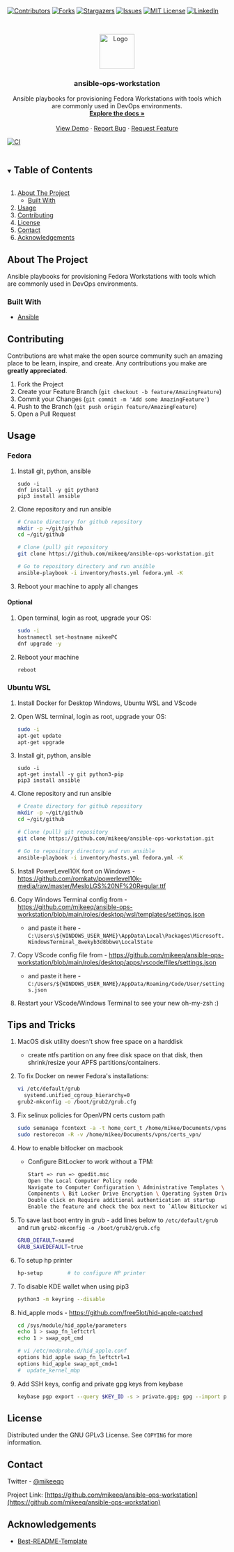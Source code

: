 <!--
*** Thanks for checking out the Best-README-Template. If you have a suggestion
*** that would make this better, please fork the repo and create a pull request
*** or simply open an issue with the tag "enhancement".
*** Thanks again! Now go create something AMAZING! :D
***
***
***
*** To avoid retyping too much info. Do a search and replace for the following:
*** mikeeq, ansible-ops-workstation, twitter_handle, email, ansible-ops-workstation, project_description
-->



<!-- PROJECT SHIELDS -->
<!--
*** I'm using markdown "reference style" links for readability.
*** Reference links are enclosed in brackets [ ] instead of parentheses ( ).
*** See the bottom of this document for the declaration of the reference variables
*** for contributors-url, forks-url, etc. This is an optional, concise syntax you may use.
*** https://www.markdownguide.org/basic-syntax/#reference-style-links
-->
[![Contributors][contributors-shield]][contributors-url]
[![Forks][forks-shield]][forks-url]
[![Stargazers][stars-shield]][stars-url]
[![Issues][issues-shield]][issues-url]
[![MIT License][license-shield]][license-url]
[![LinkedIn][linkedin-shield]][linkedin-url]



<!-- PROJECT LOGO -->
<br />
<p align="center">
  <a href="https://github.com/mikeeq/ansible-ops-workstation">
    <img src="https://upload.wikimedia.org/wikipedia/commons/thumb/2/24/Ansible_logo.svg/1664px-Ansible_logo.svg.png" alt="Logo" width="80" height="80">
  </a>

  <h3 align="center">ansible-ops-workstation</h3>

  <p align="center">
    Ansible playbooks for provisioning Fedora Workstations with tools which are commonly used in DevOps environments.
    <br />
    <a href="https://github.com/mikeeq/ansible-ops-workstation"><strong>Explore the docs »</strong></a>
    <br />
    <br />
    <a href="https://github.com/mikeeq/ansible-ops-workstation">View Demo</a>
    ·
    <a href="https://github.com/mikeeq/ansible-ops-workstation/issues">Report Bug</a>
    ·
    <a href="https://github.com/mikeeq/ansible-ops-workstation/issues">Request Feature</a>
  </p>
</p>

[![CI](https://github.com/mikeeq/ansible-ops-workstation/actions/workflows/ci.yml/badge.svg)](https://github.com/mikeeq/ansible-ops-workstation/actions/workflows/ci.yml)

<!-- TABLE OF CONTENTS -->
<details open="open">
  <summary><h2 style="display: inline-block">Table of Contents</h2></summary>
  <ol>
    <li>
      <a href="#about-the-project">About The Project</a>
      <ul>
        <li><a href="#built-with">Built With</a></li>
      </ul>
    </li>
    <!-- <li>
      <a href="#getting-started">Getting Started</a>
      <ul>
        <li><a href="#prerequisites">Prerequisites</a></li>
        <li><a href="#installation">Installation</a></li>
      </ul>
    </li> -->
    <li><a href="#usage">Usage</a></li>
    <!-- <li><a href="#roadmap">Roadmap</a></li> -->
    <li><a href="#contributing">Contributing</a></li>
    <li><a href="#license">License</a></li>
    <li><a href="#contact">Contact</a></li>
    <li><a href="#acknowledgements">Acknowledgements</a></li>
  </ol>
</details>

<!-- ABOUT THE PROJECT -->
## About The Project

Ansible playbooks for provisioning Fedora Workstations with tools which are commonly used in DevOps environments.

### Built With

- [Ansible](https://github.com/ansible/ansible)


<!-- GETTING STARTED -->
<!-- ## Getting Started -->

<!-- CONTRIBUTING -->
## Contributing

Contributions are what make the open source community such an amazing place to be learn, inspire, and create. Any contributions you make are **greatly appreciated**.

1. Fork the Project
2. Create your Feature Branch (`git checkout -b feature/AmazingFeature`)
3. Commit your Changes (`git commit -m 'Add some AmazingFeature'`)
4. Push to the Branch (`git push origin feature/AmazingFeature`)
5. Open a Pull Request


<!-- USAGE EXAMPLES -->
## Usage

### Fedora

1. Install git, python, ansible

   ```
   sudo -i
   dnf install -y git python3
   pip3 install ansible
   ```

2. Clone repository and run ansible

   ```bash
   # Create directory for github repository
   mkdir -p ~/git/github
   cd ~/git/github

   # Clone (pull) git repository
   git clone https://github.com/mikeeq/ansible-ops-workstation.git

   # Go to repository directory and run ansible
   ansible-playbook -i inventory/hosts.yml fedora.yml -K
   ```

3. Reboot your machine to apply all changes

#### Optional

1. Open terminal, login as root, upgrade your OS:

   ```bash
   sudo -i
   hostnamectl set-hostname mikeePC
   dnf upgrade -y
   ```

2. Reboot your machine

   ```bash
   reboot
   ```

### Ubuntu WSL

1. Install Docker for Desktop Windows, Ubuntu WSL and VScode

2. Open WSL terminal, login as root, upgrade your OS:

   ```bash
   sudo -i
   apt-get update
   apt-get upgrade
   ```

3. Install git, python, ansible

   ```
   sudo -i
   apt-get install -y git python3-pip
   pip3 install ansible
   ```

4. Clone repository and run ansible

   ```bash
   # Create directory for github repository
   mkdir -p ~/git/github
   cd ~/git/github

   # Clone (pull) git repository
   git clone https://github.com/mikeeq/ansible-ops-workstation.git

   # Go to repository directory and run ansible
   ansible-playbook -i inventory/hosts.yml fedora.yml -K
   ```

5. Install PowerLevel10K font on Windows - <https://github.com/romkatv/powerlevel10k-media/raw/master/MesloLGS%20NF%20Regular.ttf>

6. Copy Windows Terminal config from - <https://github.com/mikeeq/ansible-ops-workstation/blob/main/roles/desktop/wsl/templates/settings.json>

   - and paste it here - `C:\Users\${WINDOWS_USER_NAME}\AppData\Local\Packages\Microsoft.WindowsTerminal_8wekyb3d8bbwe\LocalState`

7. Copy VScode config file from - <https://github.com/mikeeq/ansible-ops-workstation/blob/main/roles/desktop/apps/vscode/files/settings.json>

   - and paste it here - `C:/Users/${WINDOWS_USER_NAME}/AppData/Roaming/Code/User/settings.json`

8. Restart your VScode/Windows Terminal to see your new oh-my-zsh :)

## Tips and Tricks

1. MacOS disk utility doesn't show free space on a harddisk

   - create ntfs partition on any free disk space on that disk, then shrink/resize your APFS partitions/containers.

2. To fix Docker on newer Fedora's installations:

   ```bash
   vi /etc/default/grub
     systemd.unified_cgroup_hierarchy=0
   grub2-mkconfig -o /boot/grub2/grub.cfg
   ```

3. Fix selinux policies for OpenVPN certs custom path

   ```bash
   sudo semanage fcontext -a -t home_cert_t /home/mikee/Documents/vpns/certs_vpn/ca.crt
   sudo restorecon -R -v /home/mikee/Documents/vpns/certs_vpn/
   ```

4. How to enable bitlocker on macbook

   - Configure BitLocker to work without a TPM:

     ```bash
     Start => run => gpedit.msc
     Open the Local Computer Policy node
     Navigate to Computer Configuration \ Administrative Templates \ Windows
     Components \ Bit Locker Drive Encryption \ Operating System Drives
     Double click on Require additional authentication at startup
     Enable the feature and check the box next to `Allow BitLocker without a compatible TPM`, click Apply and Ok, and close out of Local Group Policy Editor.
     ```

5. To save last boot entry in grub - add lines below to `/etc/default/grub` and run `grub2-mkconfig -o /boot/grub2/grub.cfg`

   ```bash
   GRUB_DEFAULT=saved
   GRUB_SAVEDEFAULT=true
   ```

6. To setup hp printer

   ```bash
   hp-setup        # to configure HP printer
   ```

7. To disable KDE wallet when using pip3

   ```bash
   python3 -m keyring --disable
   ```

8. hid_apple mods - <https://github.com/free5lot/hid-apple-patched>

   ```bash
   cd /sys/module/hid_apple/parameters
   echo 1 > swap_fn_leftctrl
   echo 1 > swap_opt_cmd
   ```

   ```bash
   # vi /etc/modprobe.d/hid_apple.conf
   options hid_apple swap_fn_leftctrl=1
   options hid_apple swap_opt_cmd=1
   #  update_kernel_mbp
   ```

9. Add SSH keys, config and private gpg keys from keybase

   ```bash
   keybase pgp export --query $KEY_ID -s > private.gpg; gpg --import private.gpg; rm -v private.gpg
   ```

<!-- LICENSE -->
## License

Distributed under the GNU GPLv3 License. See `COPYING` for more information.

<!-- CONTACT -->
## Contact

Twitter - [@mikeeqp](https://twitter.com/mikeeqp)

Project Link: [https://github.com/mikeeq/ansible-ops-workstation](https://github.com/mikeeq/ansible-ops-workstation)

<!-- ACKNOWLEDGEMENTS -->
## Acknowledgements

   - [Best-README-Template](https://raw.githubusercontent.com/othneildrew/Best-README-Template)

<!-- MARKDOWN LINKS & IMAGES -->
<!-- https://www.markdownguide.org/basic-syntax/#reference-style-links -->
[contributors-shield]: https://img.shields.io/github/contributors/mikeeq/ansible-ops-workstation.svg?style=for-the-badge
[contributors-url]: https://github.com/mikeeq/ansible-ops-workstation/graphs/contributors
[forks-shield]: https://img.shields.io/github/forks/mikeeq/ansible-ops-workstation.svg?style=for-the-badge
[forks-url]: https://github.com/mikeeq/ansible-ops-workstation/network/members
[stars-shield]: https://img.shields.io/github/stars/mikeeq/ansible-ops-workstation.svg?style=for-the-badge
[stars-url]: https://github.com/mikeeq/ansible-ops-workstation/stargazers
[issues-shield]: https://img.shields.io/github/issues/mikeeq/ansible-ops-workstation.svg?style=for-the-badge
[issues-url]: https://github.com/mikeeq/ansible-ops-workstation/issues
[license-shield]: https://img.shields.io/github/license/mikeeq/ansible-ops-workstation.svg?style=for-the-badge
[license-url]: https://github.com/mikeeq/ansible-ops-workstation/blob/master/LICENSE.txt
[linkedin-shield]: https://img.shields.io/badge/-LinkedIn-black.svg?style=for-the-badge&logo=linkedin&colorB=555
[linkedin-url]: https://linkedin.com/in/miotkmikolaj/
